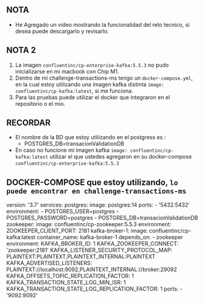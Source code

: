 ## NOTA

- He Agregado un video mostrando la funcionalidad del reto tecnico, si desea puede descargarlo y revisarlo.

## NOTA 2

1. La imagen `confluentinc/cp-enterprise-kafka:5.5.3` no pudo inicializarse en mi macbook con Chip M1.
2. Dentro de mi challenge-transactions-ms tengo un `docker-compose.yml`, en la cual
   estoy utilizando una imagen kafka distinta `image: confluentinc/cp-kafka:latest`, si me funciona.
3. Para las pruebas puede utilizar el docker que integraron en el repositorio o el mio.

## RECORDAR

- El nombre de la BD que estoy utilizando en el postgress es :
  - POSTGRES_DB=transacionValidationDB
- En caso no funcione mi imagen kafka `image: confluentinc/cp-kafka:latest` utilizar el que ustedes agregaron en su docker-compose `confluentinc/cp-enterprise-kafka:5.5.3`

## DOCKER-COMPOSE que estoy utilizando, `lo puede encontrar en challenge-transactions-ms`

version: '3.7'
services:
postgres:
image: postgres:14
ports: - '5432:5432'
environment: - POSTGRES_USER=postgres - POSTGRES_PASSWORD=postgres - POSTGRES_DB=transacionValidationDB
zookeeper:
image: confluentinc/cp-zookeeper:5.5.3
environment:
ZOOKEEPER_CLIENT_PORT: 2181
kafka-broker-1:
image: confluentinc/cp-kafka:latest
container_name: kafka-broker-1
depends_on: - zookeeper
environment:
KAFKA_BROKER_ID: 1
KAFKA_ZOOKEEPER_CONNECT: 'zookeeper:2181'
KAFKA_LISTENER_SECURITY_PROTOCOL_MAP: PLAINTEXT:PLAINTEXT,PLAINTEXT_INTERNAL:PLAINTEXT
KAFKA_ADVERTISED_LISTENERS: PLAINTEXT://localhost:9092,PLAINTEXT_INTERNAL://broker:29092
KAFKA_OFFSETS_TOPIC_REPLICATION_FACTOR: 1
KAFKA_TRANSACTION_STATE_LOG_MIN_ISR: 1
KAFKA_TRANSACTION_STATE_LOG_REPLICATION_FACTOR: 1
ports: - '9092:9092'
